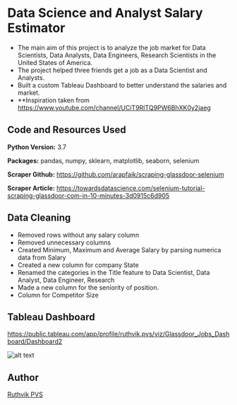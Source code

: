 # Data Science and Analyst Salary Estimator
* The main aim of this project is to analyze the job market for Data Scientists, Data Analysts, Data Engineers, Research Scientists in the United States of America.
* The project helped three friends get a job as a Data Scientist and Analysts.
* Built a custom Tableau Dashboard to better understand the salaries and market.
* **Inspiration taken from https://www.youtube.com/channel/UCiT9RITQ9PW6BhXK0y2jaeg
## Code and Resources Used 
**Python Version:** 3.7  

**Packages:** pandas, numpy, sklearn, matplotlib, seaborn, selenium 

**Scraper Github:** https://github.com/arapfaik/scraping-glassdoor-selenium  

**Scraper Article:** https://towardsdatascience.com/selenium-tutorial-scraping-glassdoor-com-in-10-minutes-3d0915c6d905  

## Data Cleaning
* Removed rows without any salary column
* Removed unnecessary columns
* Created Minimum, Maximum and Average Salary by parsing numerica data from Salary
* Created a new column for company State
* Renamed the categories in the Title feature to Data Scientist, Data Analyst, Data Engineer, Research
* Made a new column for the seniority of position.
* Column for Competitor Size

## Tableau Dashboard 
https://public.tableau.com/app/profile/ruthvik.pvs/viz/Glassdoor_Jobs_Dashboard/Dashboard2

![alt text](https://github.com/ricky1435/Glassdoor-Jobs-2018-/blob/main/Dashboard%202.png "Dashboard")

## Author
[Ruthvik PVS](https://github.com/ricky1435)
